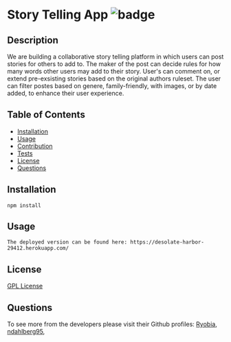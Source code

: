 # Story Telling App ![badge](https://img.shields.io/badge/license-GPL-blue)

## Description 
  We are building a collaborative story telling platform in which users can post stories for others to add to. The maker of the post can decide rules for how many words other users may add to their story. User's can comment on, or extend pre-exsisting stories based on the original authors ruleset. The user can filter postes based on genere, family-friendly, with images, or by date added, to enhance their user experience.

## Table of Contents

* [Installation](#installation)
* [Usage](#usage)
* [Contribution](#contribution)
* [Tests](#tests)
* [License](#license)
* [Questions](#questions)



## Installation

    npm install
  
  

## Usage

    The deployed version can be found here: https://desolate-harbor-29412.herokuapp.com/
  
  





## License
  [GPL License](https://spdx.org/licenses/GPL-3.0-or-later.html)





## Questions

  
  To see more from the developers please visit their Github profiles: [Ryobia](https://github.com/Ryobia), [ndahlberg95](https://github.com/ndahlberg95), []()
